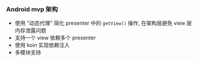### Android mvp 架构
- 使用 "动态代理" 简化 presenter 中的 `getView()` 操作, 在架构层避免 view 层内存泄露问题
- 支持一个 view 依赖多个 presenter
- 使用 koin 实现依赖注入
- 多模块支持
